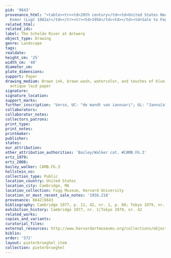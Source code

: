 ```yaml
---
pid: '9643'
provenance_html: "<table><tr><td>20th century</td><td>United States New York NY</td><td>Mathias
  Komor (Lugt 1882a)</td></tr><tr><td>1956</td><td></td><td>Sale to Fogg Art Museum</td></tr></table>"
related_html:
related_ids:
label: The Schelde River at Antwerp
object_type: Drawing
genre: Landscape
tags:
realdate:
height_cm: '25'
width_cm: '40'
diameter_cm:
plate_dimensions:
support: Paper
drawing_medium: Brown ink, brown wash, watercolor, and touches of blue chalk on cream
  antique laid paper
signature:
signature_location:
support_marks:
further_inscription: 'Verso, UC: "de mandt van iannuari"; UL: "Jannu[a?[...[i?]"'
collaborators:
collaborator_notes:
collectors_patrons:
print_type:
print_notes:
printmaker:
publisher:
states:
our_attribution:
other_attribution_authorities: 'Bailey/Walker cat. #CAMB.FG.3'
ertz_1979:
ertz_2008:
bailey_walker: CAMB.FG.3
hollstein_no:
collection_type: Public
location_country: United States
location_city: Cambridge, MA
location_collection: Fogg Museum, Harvard University
location_or_most_recent_sale_notes: '1956.218'
provenance: 6642|6643
bibliography: Cambridge 1977, p. 11, 42, nr. 1, p. 88; Tokyo 1979, nr. 42, pl. 42
exhibition_history: Cambridge 1977, nr. 1|Tokyo 1979, nr. 42
related_works:
copies_and_variants:
curatorial_files:
external_resources: http://www.harvardartmuseums.org/collections/object/296979?position=0
biblio:
order: '572'
layout: pieterbrueghel_item
collection: pieterbrueghel
---
```

